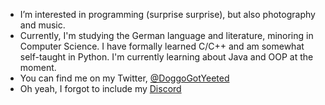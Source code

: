 - I’m interested in programming (surprise surprise), but also photography and music.
- Currently, I'm studying the German language and literature, minoring in Computer Science. I have formally learned C/C++ and am somewhat self-taught in Python. I'm currently learning about Java and OOP at the moment.
- You can find me on my Twitter, [@DoggoGotYeeted](https://twitter.com/DoggoGotYeeted)
- Oh yeah, I forgot to include my [Discord](https://discord.com/users/349655503623684097)

<!---
YakuzaDoggo/YakuzaDoggo is a ✨ special ✨ repository because its `README.md` (this file) appears on your GitHub profile.
You can click the Preview link to take a look at your changes.
--->

